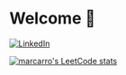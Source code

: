# Welcome 🫡

[![LinkedIn](https://img.shields.io/badge/linkedin-%230077B5.svg?style=for-the-badge&logo=linkedin&logoColor=white)](https://linkedin.com/in/hecam)

[![marcarro's LeetCode stats](https://leetcode-stats-six.vercel.app/?username=marcarro&theme=dark)](https://github.com/KnlnKS/leetcode-stats)
